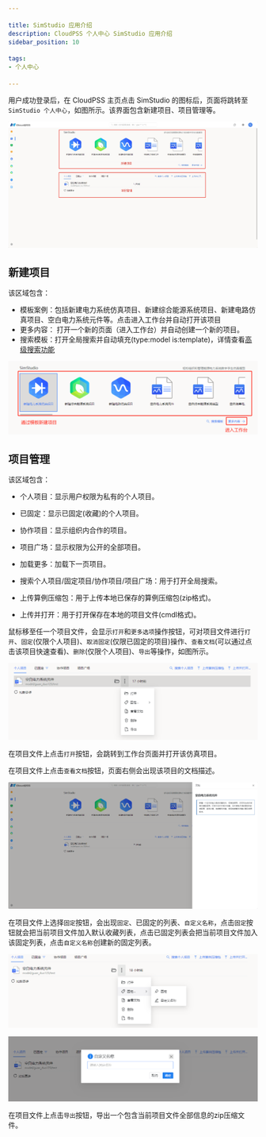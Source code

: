```yaml
---

title: SimStudio 应用介绍
description: CloudPSS 个人中心 SimStudio 应用介绍
sidebar_position: 10

tags: 
- 个人中心

---
```


用户成功登录后，在 CloudPSS 主页点击 SimStudio 的图标后，页面将跳转至 `SimStudio 个人中心`，如图所示。该界面包含新建项目、项目管理等。

![个人中心界面](./个人中心界面.png "个人中心界面")

## 新建项目

该区域包含：

+ 模板案例：包括新建电力系统仿真项目、新建综合能源系统项目、新建电路仿真项目、空白电力系统元件等。点击进入工作台并自动打开该项目
+ 更多内容： 打开一个新的页面（进入工作台）并自动创建一个新的项目。
+ 搜索模板：打开全局搜索并自动填充(type:model is:template)，详情查看[高级搜索功能](../../others/advanced-search/index.md "高级搜索功能")

![新建项目](./新建项目.png "新建项目")

## 项目管理

该区域包含：

+ 个人项目：显示用户权限为私有的个人项目。

+ 已固定：显示已固定(收藏)的个人项目。
  
+ 协作项目：显示组织内合作的项目。

+ 项目广场：显示权限为公开的全部项目。

+ 加载更多：加载下一页项目。

+ 搜索个人项目/固定项目/协作项目/项目广场：用于打开全局搜索。
  
+ 上传算例压缩包：用于上传本地已保存的算例压缩包(zip格式)。

+ 上传并打开：用于打开保存在本地的项目文件(cmdl格式)。  


鼠标移至任一个项目文件，会显示`打开`和`更多选项`操作按钮，可对项目文件进行`打开`、`固定`(仅限个人项目)、`取消固定`(仅限已固定的项目)操作、`查看文档`(可以通过点击该项目快速查看)、`删除`(仅限个人项目)、`导出`等操作，如图所示。

![项目管理](./项目管理.png "项目管理")

在项目文件上点击`打开`按钮，会跳转到工作台页面并打开该仿真项目。

在项目文件上点击`查看文档`按钮，页面右侧会出现该项目的文档描述。

![查看文档](./查看文档.png "查看文档")

在项目文件上选择`固定`按钮，会出现`固定`、已固定的列表、`自定义名称`，点击`固定`按钮就会把当前项目文件加入默认收藏列表，点击已固定列表会把当前项目文件加入该固定列表，点击`自定义名称`创建新的固定列表。

![固定项目](./固定项目.png "固定项目")

![自定义名称](./自定义名称.png "自定义名称")

在项目文件上点击`导出`按钮，导出一个包含当前项目文件全部信息的zip压缩文件。